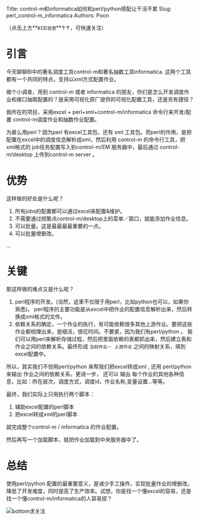 Title: control-m和informatica如何和perl/python搭配让干活不累
Slug: perl_control-m_informatica
Authors: Poon

（点击上方**`BI实验室`**↑↑，可快速关注）

# 引言

今天聊聊BI中的著名调度工具control-m和著名抽数工具informatica. 这两个工具都有一个共同的特点，支持以xml方式配置作业。

做个小调查，用到 control-m 或者 informatica 的朋友，你们是怎么开发调度作业和接口抽取配置的？是采用可视化原厂提供的可视化配置工具，还是另有捷径？

我所在的项目，采用excel + perl+xml+control-m/informatica 命令行来开发/配置 control-m调度作业和抽数作业配置。

为甚么用perl ? 因为perl 有excel工具包，还有 xml 工具包。而perl的作用，是把 配置在excel中的调度信息解析成xml，然后利用 control-m 的命令行工具，把 xml格式的 job任务配置写入到control-m/EM 服务器中，最后通过 control-m/desktop 上传到control-m server 。

# 优势
这样做的好处是什么呢？ 

1. 所有jobs的配置都可以通过excel来配置&维护。
2. 不需要通过频繁点control-m/desktop上的菜单／窗口，就能添加作业信息。
3. 可以批量。这是最最最最重要的一点。
4. 可以批量增删改。

...

# 关键

那这样做的难点又是什么呢？

1. perl程序的开发。(当然，这里不仅限于用perl，比如python也可以，如果你熟悉)。 perl程序的主要功能是从excel中把作业的配置信息解析出来，然后转换成xml格式的文件。
2. 依赖关系的确定。一个作业的执行，有可能依赖很多其他上游作业。要把这些作业都梳理出来，是细活，很花时间。不要紧，因为我们有perl/python 。 我们可以用perl来解析存储过程，然后把里面依赖的表都抓出来，然后建立表和作业之间的依赖关系。最终形成  `当前作业－ 上游作业` 之间的映射关系，填到excel配置中。

所以，其实我们不但用perl/python 来帮我们把excel转成xml , 还用 perl/python 来输出 作业之间的依赖关系，更进一步， 还可以 输出 每个作业的其他各种信息，比如：所在层次，调度方式，调度id，作业名称,变量设置...等等。

最终，我们实际上只用执行两个脚本：

1. 辅助excel配置的perl脚本
2. 把excel转成xml的perl脚本

就完成整个control-m / informatica 的作业配置。

然后再写一个加载脚本，就把作业加载到中央服务器中了。

# 总结

使用perl/python 配置的最重要意义，是减少手工操作，实现批量作业的增删改。降低了开发难度，同时提高了生产效率。试想，你是找一个懂excel的容易，还是找一个懂control-m/informatica的人容易捏？



![bottom求关注](https://mmbiz.qlogo.cn/mmbiz/sfKia69cLy1yGH30FHU6SYaJPqvibh7Wib9Pg2V6rc7zjaPJ7aKk9NcpQb9IIhZLCIG8CB4b0QV2vKWopevlhvafw/0?wx_fmt=png)

